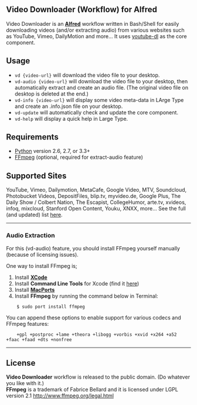 ## Video Downloader (Workflow) for Alfred ##

Video Downloader is an **[Alfred](http://www.alfredapp.com)** workflow written in Bash/Shell for easily downloading videos (and/or extracting audio) from various websites such as YouTube, Vimeo, DailyMotion and more... It uses [youtube-dl](http://rg3.github.io/youtube-dl) as the core component.

## Usage ##
* `vd {video-url}` will download the video file to your desktop.
* `vd-audio {video-url}` will download the video file to your desktop, then automatically extract and create an audio file. (The original video file on desktop is deleted at the end.)
* `vd-info {video-url}` will display some video meta-data in LArge Type and create an .info.json file on your desktop.
* `vd-update` will automatically check and update the core component.
* `vd-help` will display a quick help in Large Type.

## Requirements ##
* [Python](http://www.python.org) version 2.6, 2.7, or 3.3+
* [FFmpeg](http://www.ffmpeg.org) (optional, required for extract-audio feature)

## Supported Sites ##
YouTube, Vimeo, Dailymotion, MetaCafe, Google Video, MTV, Soundcloud, Photobucket Videos, DepositFiles, blip.tv, myvideo.de, Google Plus, The Daily Show / Colbert Nation, The Escapist, CollegeHumor, arte.tv, xvideos, infoq, mixcloud, Stanford Open Content, Youku, XNXX, more... See the full (and updated) list [here](http://rg3.github.io/youtube-dl/documentation.html). 

---

### Audio Extraction ###
For this (vd-audio) feature, you should install FFmpeg yourself manually (because of licensing issues).

One way to install FFmpeg is;

1. Install **[XCode](https://developer.apple.com/xcode/)**
2. Install **Command Line Tools** for Xcode (find it [here](https://developer.apple.com/downloads))
3. Install **[MacPorts](www.macports.org)**
4. Install **FFmpeg** by running the command below in Terminal:

```shell
    $ sudo port install ffmpeg
```

You can append these options to enable support for various codecs and FFmpeg features:

```shell
    +gpl +postproc +lame +theora +libogg +vorbis +xvid +x264 +a52 +faac +faad +dts +nonfree
```

---

## License ##
**Video Downloader** workflow is released to the public domain. (Do whatever you like with it.)  
**FFmpeg** is a trademark of Fabrice Bellard and it is licensed under LGPL version 2.1
http://www.ffmpeg.org/legal.html

